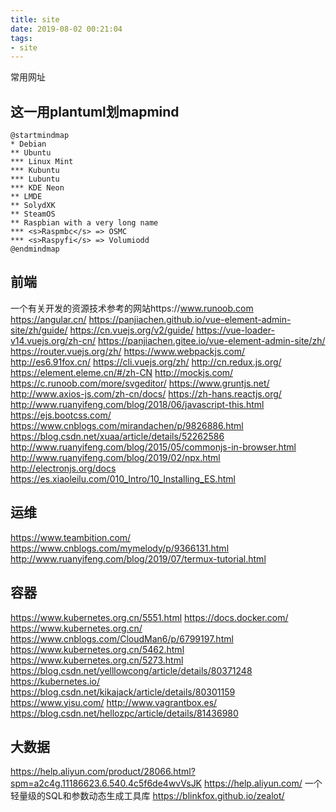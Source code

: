 ```yaml
---
title: site
date: 2019-08-02 00:21:04
tags:
- site
---
```

常用网址
<!-- more -->
## 这一用plantuml划mapmind
```puml
@startmindmap
* Debian
** Ubuntu
*** Linux Mint
*** Kubuntu
*** Lubuntu
*** KDE Neon
** LMDE
** SolydXK
** SteamOS
** Raspbian with a very long name
*** <s>Raspmbc</s> => OSMC
*** <s>Raspyfi</s> => Volumiodd
@endmindmap
```
## 前端
一个有关开发的资源技术参考的网站https://www.runoob.com
https://angular.cn/
https://panjiachen.github.io/vue-element-admin-site/zh/guide/
https://cn.vuejs.org/v2/guide/
https://vue-loader-v14.vuejs.org/zh-cn/
https://panjiachen.gitee.io/vue-element-admin-site/zh/
https://router.vuejs.org/zh/
https://www.webpackjs.com/
http://es6.91fox.cn/
https://cli.vuejs.org/zh/
http://cn.redux.js.org/
https://element.eleme.cn/#/zh-CN
http://mockjs.com/
https://c.runoob.com/more/svgeditor/
https://www.gruntjs.net/
http://www.axios-js.com/zh-cn/docs/
https://zh-hans.reactjs.org/
http://www.ruanyifeng.com/blog/2018/06/javascript-this.html
https://ejs.bootcss.com/
https://www.cnblogs.com/mirandachen/p/9826886.html
https://blog.csdn.net/xuaa/article/details/52262586
http://www.ruanyifeng.com/blog/2015/05/commonjs-in-browser.html
http://www.ruanyifeng.com/blog/2019/02/npx.html
http://electronjs.org/docs
https://es.xiaoleilu.com/010_Intro/10_Installing_ES.html
## 运维
https://www.teambition.com/
https://www.cnblogs.com/mymelody/p/9366131.html
http://www.ruanyifeng.com/blog/2019/07/termux-tutorial.html
## 容器
https://www.kubernetes.org.cn/5551.html
https://docs.docker.com/
https://www.kubernetes.org.cn/
https://www.cnblogs.com/CloudMan6/p/6799197.html
https://www.kubernetes.org.cn/5462.html
https://www.kubernetes.org.cn/5273.html
https://blog.csdn.net/yelllowcong/article/details/80371248
https://kubernetes.io/
https://blog.csdn.net/kikajack/article/details/80301159
https://www.yisu.com/
http://www.vagrantbox.es/
https://blog.csdn.net/hellozpc/article/details/81436980
## 大数据
https://help.aliyun.com/product/28066.html?spm=a2c4g.11186623.6.540.4c5f6de4wvVsJK
https://help.aliyun.com/
一个轻量级的SQL和参数动态生成工具库 https://blinkfox.github.io/zealot/